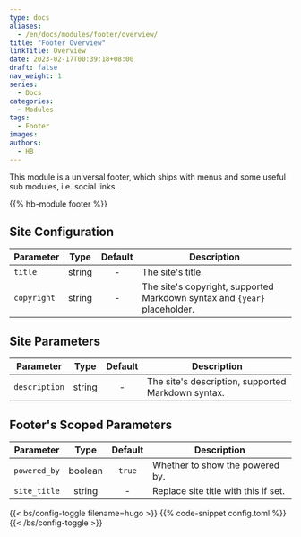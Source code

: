```yaml
---
type: docs
aliases:
  - /en/docs/modules/footer/overview/
title: "Footer Overview"
linkTitle: Overview
date: 2023-02-17T00:39:18+08:00
draft: false
nav_weight: 1
series:
  - Docs
categories:
  - Modules
tags:
  - Footer
images:
authors:
  - HB
---
```


This module is a universal footer, which ships with menus and some useful sub modules, i.e. social links.

<!--more-->

{{% hb-module footer %}}

## Site Configuration

| Parameter   |  Type  | Default | Description                                                               |
| ----------- | :----: | :-----: | ------------------------------------------------------------------------- |
| `title`     | string |    -    | The site's title.                                                         |
| `copyright` | string |    -    | The site's copyright, supported Markdown syntax and `{year}` placeholder. |

## Site Parameters

| Parameter     |  Type  | Default | Description                                        |
| ------------- | :----: | :-----: | -------------------------------------------------- |
| `description` | string |    -    | The site's description, supported Markdown syntax. |

## Footer's Scoped Parameters

| Parameter    |  Type   | Default | Description                          |
| ------------ | :-----: | :-----: | ------------------------------------ |
| `powered_by` | boolean | `true`  | Whether to show the powered by.      |
| `site_title` | string  |    -    | Replace site title with this if set. |

{{< bs/config-toggle filename=hugo >}}
{{% code-snippet config.toml %}}
{{< /bs/config-toggle >}}
